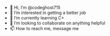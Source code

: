 - 👋 Hi, I’m @codeghost715
- 👀 I’m interested in getting a better job
- 🌱 I’m currently learning C+
- 💞️ I’m looking to collaborate on anything helpful
- 📫 How to reach me, message me

<!---
codeghost715/codeghost715 is a ✨ special ✨ repository because its `README.md` (this file) appears on your GitHub profile.
You can click the Preview link to take a look at your changes.
--->
